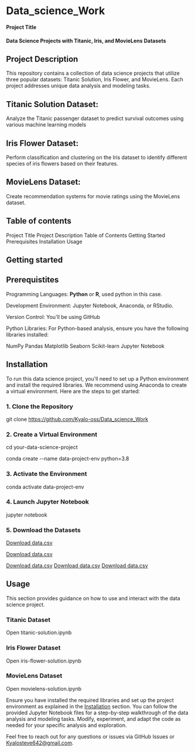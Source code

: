 # Data_science_Work

**Project Title**

#### Data Science Projects with Titanic, Iris, and MovieLens Datasets

## **Project Description**
This repository contains a collection of data science projects that utilize three popular datasets: Titanic Solution, Iris Flower, and MovieLens. Each project addresses unique data analysis and modeling tasks.

## **Titanic Solution Dataset:**
Analyze the Titanic passenger dataset to predict survival outcomes using various machine learning models

## **Iris Flower Dataset:**
Perform classification and clustering on the Iris dataset to identify different species of iris flowers based on their features.

## **MovieLens Dataset:**
Create recommendation systems for movie ratings using the MovieLens dataset.

##  **Table of contents**

Project Title
Project Description
Table of Contents
Getting Started
Prerequisites
Installation
Usage

## **Getting started**

## **Prerequistites**
Programming Languages: **Python** or **R**, used python in this case.

Development Environment:  Jupyter Notebook, Anaconda, or RStudio.

Version Control:  You'll be using GitHub

Python Libraries: For Python-based analysis, ensure you have the following libraries installed:

NumPy
Pandas
Matplotlib
Seaborn
Scikit-learn
Jupyter Notebook

## Installation

To run this data science project, you'll need to set up a Python environment and install the required libraries. We recommend using Anaconda to create a virtual environment. Here are the steps to get started:

### 1. Clone the Repository

git clone https://github.com/Kyalo-oss/Data_science_Work

### 2. Create a Virtual Environment 

cd your-data-science-project

conda create --name data-project-env python=3.8

### 3. Activate the Environment

conda activate data-project-env

### 4. Launch Jupyter Notebook

jupyter notebook

### 5. Download the Datasets


[Download data.csv](https://raw.githubusercontent.com/kyalo-oss/Data_science_work/master/tested.csv)

[Download data.csv](https://raw.githubusercontent.com/kyalo-oss/Data_science_work/master/IRIS.csv)

[Download data.csv](https://raw.githubusercontent.com/kyalo-oss/Data_science_work/master/movies.txt)
[Download data.csv](https://raw.githubusercontent.com/kyalo-oss/Data_science_work/master/ratings.txt)
[Download data.csv](https://raw.githubusercontent.com/kyalo-oss/Data_science_work/master/users.txt)

## Usage

This section provides guidance on how to use and interact with the data science project.

### Titanic Dataset

Open titanic-solution.ipynb
### Iris Flower Dataset

Open iris-flower-solution.ipynb

### MovieLens Dataset

Open movielens-solution.ipynb

Ensure you have installed the required libraries and set up the project environment as explained in the [Installation](#installation) section. You can follow the provided Jupyter Notebook files for a step-by-step walkthrough of the data analysis and modeling tasks. Modify, experiment, and adapt the code as needed for your specific analysis and exploration.

Feel free to reach out for any questions or issues via GitHub Issues or Kyalosteve642@gmail.com.






